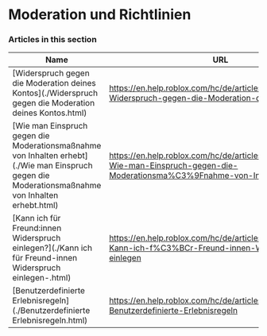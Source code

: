 # Moderation und Richtlinien  
### Articles in this section
Name|URL
-|-
[Widerspruch gegen die Moderation deines Kontos](./Widerspruch gegen die Moderation deines Kontos.html) |https://en.help.roblox.com/hc/de/articles/360000245263-Widerspruch-gegen-die-Moderation-deines-Kontos
[Wie man Einspruch gegen die Moderationsmaßnahme von Inhalten erhebt](./Wie man Einspruch gegen die Moderationsmaßnahme von Inhalten erhebt.html) |https://en.help.roblox.com/hc/de/articles/360000272703-Wie-man-Einspruch-gegen-die-Moderationsma%C3%9Fnahme-von-Inhalten-erhebt
[Kann ich für Freund:innen Widerspruch einlegen?](./Kann ich für Freund-innen Widerspruch einlegen-.html) |https://en.help.roblox.com/hc/de/articles/360000240183-Kann-ich-f%C3%BCr-Freund-innen-Widerspruch-einlegen
[Benutzerdefinierte Erlebnisregeln](./Benutzerdefinierte Erlebnisregeln.html) |https://en.help.roblox.com/hc/de/articles/203312500-Benutzerdefinierte-Erlebnisregeln